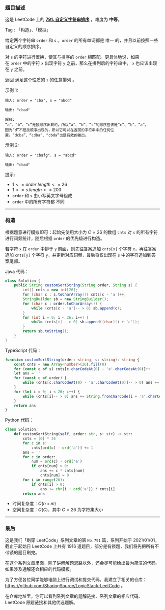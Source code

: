 ### 题目描述

这是 LeetCode 上的 **[791. 自定义字符串排序](https://leetcode.cn/problems/custom-sort-string/solution/by-ac_oier-ali0/)** ，难度为 **中等**。

Tag : 「构造」、「模拟」



给定两个字符串 `order` 和 `s` 。`order` 的所有单词都是 唯一 的，并且以前按照一些自定义的顺序排序。

对 `s` 的字符进行置换，使其与排序的 `order` 相匹配。更具体地说，如果在 `order` 中的字符 `x` 出现字符 `y` 之前，那么在排列后的字符串中， `x` 也应该出现在 `y` 之前。

返回 满足这个性质的 `s` 的任意排列 。

示例 1:
```
输入: order = "cba", s = "abcd"

输出: "cbad"

解释: 
“a”、“b”、“c”是按顺序出现的，所以“a”、“b”、“c”的顺序应该是“c”、“b”、“a”。
因为“d”不是按顺序出现的，所以它可以在返回的字符串中的任何位置。“dcba”、“cdba”、“cbda”也是有效的输出。
```
示例 2:
```
输入: order = "cbafg", s = "abcd"

输出: "cbad"
```

提示:
* $1 <= order.length <= 26$
* $1 <= s.length <= 200$
* `order` 和 `s` 由小写英文字母组成
* `order` 中的所有字符都 不同

---

### 构造

根据题意进行模拟即可：起始先使用大小为 $C = 26$ 的数组 `cnts` 对 `s` 的所有字符进行词频统计，随后根据 `order` 的优先级进行构造。

若字符 `x` 在 `order` 中排于 `y` 前面，则先往答案追加 `cnts[x]` 个字符 `x`，再往答案追加 `cnts[y]` 个字符 `y`，并更新对应词频，最后将仅出现在 `s` 中的字符追加到答案尾部。

Java 代码：
```Java
class Solution {
    public String customSortString(String order, String s) {
        int[] cnts = new int[26];
        for (char c : s.toCharArray()) cnts[c - 'a']++;
        StringBuilder sb = new StringBuilder();
        for (char c : order.toCharArray()) {
            while (cnts[c - 'a']-- > 0) sb.append(c);
        }
        for (int i = 0; i < 26; i++) {
            while (cnts[i]-- > 0) sb.append((char)(i + 'a'));
        }
        return sb.toString();
    }
}
```
TypeScript 代码：
```TypeScript
function customSortString(order: string, s: string): string {
    const cnts = new Array<number>(26).fill(0)
    for (const c of s) cnts[c.charCodeAt(0) - 'a'.charCodeAt(0)]++
    let ans = ''
    for (const c of order) {
        while (cnts[c.charCodeAt(0) - 'a'.charCodeAt(0)]-- > 0) ans += c
    }
    for (let i = 0; i < 26; i++) {
        while (cnts[i]-- > 0) ans += String.fromCharCode(i + 'a'.charCodeAt(0));
    }
    return ans
}
```
Python 代码：
```Python
class Solution:
    def customSortString(self, order: str, s: str) -> str:
        cnts = [0] * 26
        for c in s:
            cnts[ord(c) - ord('a')] += 1
        ans = ''
        for c in order:
            num = ord(c) - ord('a')
            if cnts[num] > 0:
                ans += c * cnts[num]
                cnts[num] = 0
        for i in range(26):
            if cnts[i] > 0:
                ans += chr(i + ord('a')) * cnts[i]
        return ans
```
* 时间复杂度：$O(n + m)$
* 空间复杂度：$O(C)$，其中 $C = 26$ 为字符集大小

---

### 最后

这是我们「刷穿 LeetCode」系列文章的第 `No.791` 篇，系列开始于 2021/01/01，截止于起始日 LeetCode 上共有 1916 道题目，部分是有锁题，我们将先把所有不带锁的题目刷完。

在这个系列文章里面，除了讲解解题思路以外，还会尽可能给出最为简洁的代码。如果涉及通解还会相应的代码模板。

为了方便各位同学能够电脑上进行调试和提交代码，我建立了相关的仓库：https://github.com/SharingSource/LogicStack-LeetCode 。

在仓库地址里，你可以看到系列文章的题解链接、系列文章的相应代码、LeetCode 原题链接和其他优选题解。

